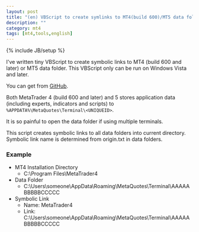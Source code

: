 ```yaml
---
layout: post
title: "(en) VBScript to create symlinks to MT4(build 600)/MT5 data folder"
description: ""
category: mt4
tags: [mt4,tools,english]
---
```

{% include JB/setup %}

I've written tiny VBScript to create symbolic links to MT4 (build 600 and later) or MT5 data folder.
This VBScript only can be run on Windows Vista and later.

You can get from [GitHub](https://github.com/micclly/mt4-tools/blob/master/make-symlinks-to-terminal-data-path.vbs).

Both MetaTrader 4 (build 600 and later) and 5 stores application data (including experts, indicators and scripts)
to ``%APPDATA%\MetaQuotes\Terminal\<UNIQUEID>``.

It is so painful to open the data folder if using multiple terminals.

This script creates symbolic links to all data folders into current directory.
Symbolic link name is determined from origin.txt in data folders.

### Example

- MT4 Installation Directory
    - C:\Program Files\MetaTrader4
- Data Folder
    - C:\Users\someone\AppData\Roaming\MetaQuotes\Terminal\AAAAABBBBBCCCCC
- Symbolic Link
    - Name: MetaTrader4
    - Link: C:\Users\someone\AppData\Roaming\MetaQuotes\Terminal\AAAAABBBBBCCCCC 
